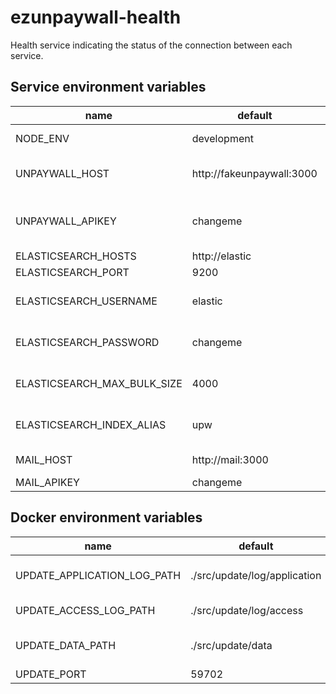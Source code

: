 # ezunpaywall-health

Health service indicating the status of the connection between each service.

## Service environment variables

| name | default | description |
| --- | --- | --- |
| NODE_ENV | development | environnement of node |
| UNPAYWALL_HOST | http://fakeunpaywall:3000 | unpaywall api host to access to changefiles |
| UNPAYWALL_APIKEY | changeme | unpaywall apikey to access to changefiles |
| ELASTICSEARCH_HOSTS | http://elastic | elastic host |
| ELASTICSEARCH_PORT | 9200 | elastic port |
| ELASTICSEARCH_USERNAME | elastic | username of elastic super user |
| ELASTICSEARCH_PASSWORD | changeme | password of elastic super user |
| ELASTICSEARCH_MAX_BULK_SIZE | 4000 | max bulk size of update process |
| ELASTICSEARCH_INDEX_ALIAS | upw | default alias of unpaywall data |
| MAIL_HOST | http://mail:3000 | mail service host |
| MAIL_APIKEY | changeme | mail apikey |

## Docker environment variables

| name | default | description |
| --- | --- | --- |
| UPDATE_APPLICATION_LOG_PATH | ./src/update/log/application | application output log path |
| UPDATE_ACCESS_LOG_PATH | ./src/update/log/access | access log output path |
| UPDATE_DATA_PATH | ./src/update/data | access data output path |
| UPDATE_PORT | 59702 | output port |